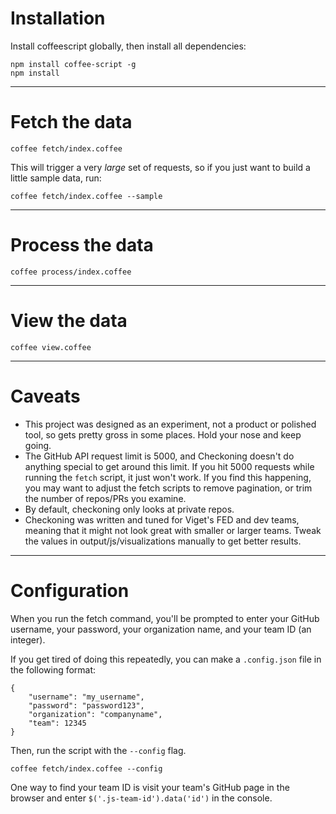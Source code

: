 # Installation

Install coffeescript globally, then install all dependencies:

```
npm install coffee-script -g
npm install
```

<hr>

# Fetch the data

```
coffee fetch/index.coffee
```

This will trigger a very _large_ set of requests, so if you just want to build a little sample data, run:

```
coffee fetch/index.coffee --sample
```
<hr>

# Process the data

```
coffee process/index.coffee
```

<hr>

# View the data

```
coffee view.coffee
```

<hr>

# Caveats

* This project was designed as an experiment, not a product or polished tool, so gets pretty gross in some places. Hold your nose and keep going.
* The GitHub API request limit is 5000, and Checkoning doesn't do anything special to get around this limit. If you hit 5000 requests while running the `fetch` script, it just won't work. If you find this happening, you may want to adjust the fetch scripts to remove pagination, or trim the number of repos/PRs you examine.
* By default, checkoning only looks at private repos.
* Checkoning was written and tuned for Viget's FED and dev teams, meaning that it might not look great with smaller or larger teams. Tweak the values in output/js/visualizations manually to get better results.

<hr>

# Configuration

When you run the fetch command, you'll be prompted to enter your GitHub username, your password, your organization name, and your team ID (an integer).

If you get tired of doing this repeatedly, you can make a `.config.json` file in the following format:

```
{
	"username": "my_username",
	"password": "password123",
	"organization": "companyname",
	"team": 12345
}
```

Then, run the script with the `--config` flag.

```
coffee fetch/index.coffee --config
```

One way to find your team ID is visit your team's GitHub page in the browser and enter `$('.js-team-id').data('id')` in the console.
